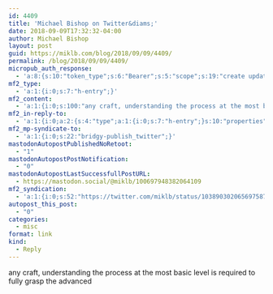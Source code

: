```yaml
---
id: 4409
title: 'Michael Bishop on Twitter&diams;'
date: 2018-09-09T17:32:32-04:00
author: Michael Bishop
layout: post
guid: https://miklb.com/blog/2018/09/09/4409/
permalink: /blog/2018/09/09/4409/
micropub_auth_response:
  - 'a:8:{s:10:"token_type";s:6:"Bearer";s:5:"scope";s:19:"create update media";s:2:"me";s:18:"https://miklb.com/";s:9:"issued_by";s:45:"https://miklb.com/wp-json/indieauth/1.0/token";s:9:"client_id";s:21:"https://quill.p3k.io/";s:9:"issued_at";i:1536208884;s:4:"user";i:1;s:13:"last_accessed";i:1536528752;}'
mf2_type:
  - 'a:1:{i:0;s:7:"h-entry";}'
mf2_content:
  - 'a:1:{i:0;s:100:"any craft, understanding the process at the most basic level is required to fully grasp the advanced";}'
mf2_in-reply-to:
  - 'a:1:{i:0;a:2:{s:4:"type";a:1:{i:0;s:7:"h-entry";}s:10:"properties";a:5:{s:3:"url";a:1:{i:0;s:52:"https://twitter.com/miklb/status/1038855079833546753";}s:4:"name";a:1:{i:0;s:25:"Michael Bishop on Twitter";}s:7:"summary";a:1:{i:0;s:138:"“If you don’t think it is important to understand cascade in CSS, do I have some news for you when it comes to inheritance in code.”";}s:5:"photo";a:1:{i:0;s:76:"https://pbs.twimg.com/profile_images/799821749386874880/X_vv7MnK_400x400.jpg";}s:11:"publication";a:1:{i:0;s:7:"Twitter";}}}}'
mf2_mp-syndicate-to:
  - 'a:1:{i:0;s:22:"bridgy-publish_twitter";}'
mastodonAutopostPublishedNoRetoot:
  - "1"
mastodonAutopostPostNotification:
  - "0"
mastodonAutopostLastSuccessfullPostURL:
  - https://mastodon.social/@miklb/100697948382064109
mf2_syndication:
  - 'a:1:{i:0;s:52:"https://twitter.com/miklb/status/1038903020656975872";}'
autopost_this_post:
  - "0"
categories:
  - misc
format: link
kind:
  - Reply
---
```

any craft, understanding the process at the most basic level is required to fully grasp the advanced